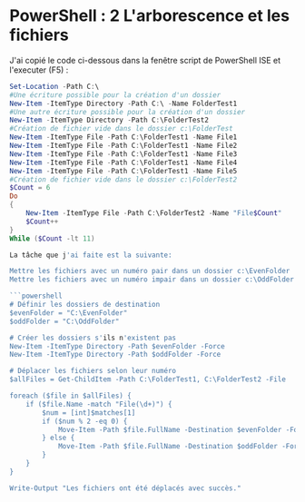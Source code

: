 # PowerShell : 2 L'arborescence et les fichiers

J'ai copié le code ci-dessous dans la fenêtre script de PowerShell ISE et l'executer (F5) :
```powershell
Set-Location -Path C:\
#Une écriture possible pour la création d'un dossier
New-Item -ItemType Directory -Path C:\ -Name FolderTest1
#Une autre écriture possible pour la création d'un dossier
New-Item -ItemType Directory -Path C:\FolderTest2
#Création de fichier vide dans le dossier c:\FolderTest
New-Item -ItemType File -Path C:\FolderTest1 -Name File1
New-Item -ItemType File -Path C:\FolderTest1 -Name File2
New-Item -ItemType File -Path C:\FolderTest1 -Name File3
New-Item -ItemType File -Path C:\FolderTest1 -Name File4
New-Item -ItemType File -Path C:\FolderTest1 -Name File5
#Création de fichier vide dans le dossier c:\FolderTest2
$Count = 6
Do
{
    New-Item -ItemType File -Path C:\FolderTest2 -Name "File$Count"
    $Count++
}
While ($Count -lt 11)

La tâche que j'ai faite est la suivante:

Mettre les fichiers avec un numéro pair dans un dossier c:\EvenFolder
Mettre les fichiers avec un numéro impair dans un dossier c:\OddFolder

```powershell
# Définir les dossiers de destination
$evenFolder = "C:\EvenFolder"
$oddFolder = "C:\OddFolder"

# Créer les dossiers s'ils n'existent pas
New-Item -ItemType Directory -Path $evenFolder -Force
New-Item -ItemType Directory -Path $oddFolder -Force

# Déplacer les fichiers selon leur numéro
$allFiles = Get-ChildItem -Path C:\FolderTest1, C:\FolderTest2 -File

foreach ($file in $allFiles) {
    if ($file.Name -match "File(\d+)") {
        $num = [int]$matches[1]
        if ($num % 2 -eq 0) {
            Move-Item -Path $file.FullName -Destination $evenFolder -Force
        } else {
            Move-Item -Path $file.FullName -Destination $oddFolder -Force
        }
    }
}

Write-Output "Les fichiers ont été déplacés avec succès."
